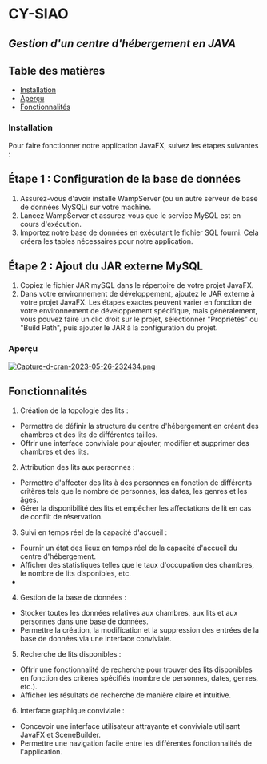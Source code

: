 # **CY-SIAO**
## *Gestion d'un centre d'hébergement en JAVA*


## Table des matières
- [Installation](#installation)
- [Aperçu](#aperçu)
- [Fonctionnalités](#section-1)


### Installation
Pour faire fonctionner notre application JavaFX, suivez les étapes suivantes :

## Étape 1 : Configuration de la base de données
1. Assurez-vous d'avoir installé WampServer (ou un autre serveur de base de données MySQL) sur votre machine.
2. Lancez WampServer et assurez-vous que le service MySQL est en cours d'exécution.
3. Importez notre base de données en exécutant le fichier SQL fourni. Cela créera les tables nécessaires pour notre application.


## Étape 2 : Ajout du JAR externe MySQL
1. Copiez le fichier JAR mySQL dans le répertoire de votre projet JavaFX.
2. Dans votre environnement de développement, ajoutez le JAR externe à votre projet JavaFX. Les étapes exactes peuvent varier en fonction de votre environnement de développement spécifique, mais généralement, vous pouvez faire un clic droit sur le projet, sélectionner "Propriétés" ou "Build Path", puis ajouter le JAR à la configuration du projet.

### Aperçu

[![Capture-d-cran-2023-05-26-232434.png](https://i.postimg.cc/LXbmkTFz/Capture-d-cran-2023-05-26-232434.png)](https://postimg.cc/qh2f42RR)


## Fonctionnalités 

1. Création de la topologie des lits :

- Permettre de définir la structure du centre d'hébergement en créant des chambres et des lits de différentes tailles.
- Offrir une interface conviviale pour ajouter, modifier et supprimer des chambres et des lits.

2. Attribution des lits aux personnes :

- Permettre d'affecter des lits à des personnes en fonction de différents critères tels que le nombre de personnes, les dates, les genres et les âges.
- Gérer la disponibilité des lits et empêcher les affectations de lit en cas de conflit de réservation.

3. Suivi en temps réel de la capacité d'accueil :

- Fournir un état des lieux en temps réel de la capacité d'accueil du centre d'hébergement.
- Afficher des statistiques telles que le taux d'occupation des chambres, le nombre de lits disponibles, etc.
- 
4. Gestion de la base de données :

- Stocker toutes les données relatives aux chambres, aux lits et aux personnes dans une base de données.
- Permettre la création, la modification et la suppression des entrées de la base de données via une interface conviviale.
 
5. Recherche de lits disponibles :

- Offrir une fonctionnalité de recherche pour trouver des lits disponibles en fonction des critères spécifiés (nombre de personnes, dates, genres, etc.).
- Afficher les résultats de recherche de manière claire et intuitive.

6. Interface graphique conviviale :

- Concevoir une interface utilisateur attrayante et conviviale utilisant JavaFX et SceneBuilder.
- Permettre une navigation facile entre les différentes fonctionnalités de l'application.
